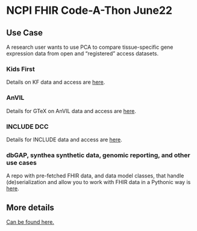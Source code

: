 # NCPI FHIR Code-A-Thon June22

## Use Case
A research user wants to use PCA to compare tissue-specific gene expression data from open and “registered” access datasets. 

### Kids First
Details on KF data and access are [here](Kids_First.md).

### AnVIL
Details for GTeX on AnVIL data and access are [here](AnVIL_GTEx.md).

### INCLUDE DCC
Details for INCLUDE data and access are [here](INCLUDE.md).

### dbGAP, synthea synthetic data, genomic reporting, and other use cases
A repo with pre-fetched FHIR data, and data model classes, that handle (de)serialization and allow you to work with FHIR data in a Pythonic way is [here](https://github.com/bmeg/fhir-workshop).


## More details
[Can be found here.](https://docs.google.com/document/d/1NXM0mVTDwQt0CALGMByI4mjCs3BNkRM97YLOw0p0yiU/edit)
